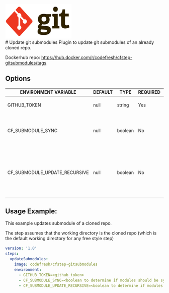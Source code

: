 <br>
<img src="icon.jpg" alt="" width="210" height="110" /><br>
# Update git submodules
Plugin to update git submodules of an already cloned repo.

Dockerhub repo: https://hub.docker.com/r/codefresh/cfstep-gitsubmodules/tags

## Options
| ENVIRONMENT VARIABLE | DEFAULT | TYPE | REQUIRED | DESCRIPTION |
|--|--|--|--|--|
| GITHUB_TOKEN | null | string | Yes | GitHub Personal Token |
| CF_SUBMODULE_SYNC | null | boolean | No | If set to 'true', the step will perform 'git submodule sync' command |
| CF_SUBMODULE_UPDATE_RECURSIVE | null | boolean | No | If set to 'true', the step will perform 'git submodule update --init' command with '--recursive' option |

## Usage Example:

This  example updates submodule of a cloned repo.

The step assumes that the working directory is the cloned repo (which is the default working directory for any free style step)

```yaml
version: '1.0'
steps:
  updateSubmodules:
    image: codefresh/cfstep-gitsubmodules
    environment:
      - GITHUB_TOKEN=<github_token>
      - CF_SUBMODULE_SYNC=<boolean to determine if modules should be synced>
      - CF_SUBMODULE_UPDATE_RECURSIVE=<boolean to determine if modules should be recursively updated>
```
